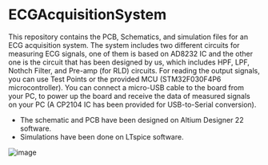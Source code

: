 # ECGAcquisitionSystem
This repository contains the PCB, Schematics, and simulation files for an ECG acquisition system.
The system includes two different circuits for measuring ECG signals, one of them is based on AD8232 IC and the other one is the circuit that has been designed by us, which includes HPF, LPF, Nothch Filter, and Pre-amp (for RLD) circuits. For reading the output signals, you can use Test Points or the provided MCU (STM32F030F4P6 microcontroller). You can connect a micro-USB cable to the board from your PC, to power up the board and receive the data of measured signals on your PC (A CP2104 IC has been provided for USB-to-Serial conversion).

- The schematic and PCB have been designed on Altium Designer 22 software.
- Simulations have been done on LTspice software.

![image](https://github.com/aalihashemi/ECGAcquisitionSystem/assets/65431605/681e7b85-4a0e-4017-a7d6-c56f5303a5cd)
